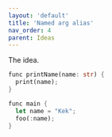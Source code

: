```yaml
---
layout: 'default'
title: 'Named arg alias'
nav_order: 4
parent: Ideas
---
```


The idea.
```rust
func printName(name: str) {
  print(name);
}

func main {
  let name = "Kek";
  foo(:name);
}
```

